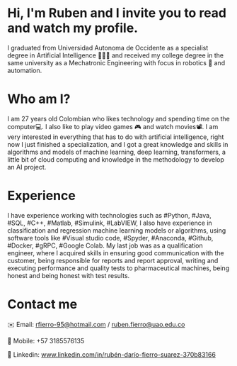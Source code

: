 # Hi, I'm Ruben and I invite you to read and watch my profile.
I graduated from Universidad Autonoma de Occidente as a specialist degree in Artificial Intelligence 👨🏻‍🎓 and received my college degree in the same university as a Mechatronic Engineering with focus in robotics 🦾 and automation.

# Who am I?

I am 27 years old Colombian who likes technology and spending time on the computer💻. I also like to play video games 🎮 and watch movies📽️. 
I am very interested in everything that has to do with artificial intelligence, right now I just finished a specialization, and I got a great knowledge and skills in algorithms and models of machine learning, deep learning, transformers, a little bit of cloud computing and knowledge in the methodology to develop an AI project.

# Experience

I have experience working with technologies such as #Python, #Java, #SQL, #C++, #Matlab, #Simulink, #LabVIEW, I also have experience in classification and regression machine learning models or algorithms, using software tools like #Visual studio code, #Spyder, #Anaconda, #Github, #Docker, #gRPC, #Google Colab.
My last job was as a qualification engineer, where I acquired skills in ensuring good communication with the customer, being responsible for reports and report approval, writing and executing performance and quality tests to pharmaceutical machines, being honest and being honest with test results.

# Contact me

✉️ Email: rfierro-95@hotmail.com / ruben.fierro@uao.edu.co

📱 Mobile: +57 3185576135

📄 Linkedin: www.linkedin.com/in/rubén-darío-fierro-suarez-370b83166
